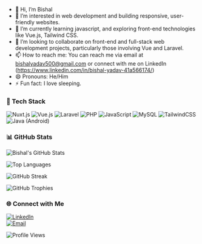 - 👋 Hi, I’m Bishal
- 👀 I’m interested in web development and building responsive, user-friendly websites.
- 🌱 I’m currently learning javascript, and exploring front-end technologies like Vue.js, Tailwind CSS.
- 💞️ I’m looking to collaborate on front-end and full-stack web development projects, particularly those involving Vue and Laravel.
- 📫 How to reach me: You can reach me via email at bishalyadav500@gmail.com or connect with me on LinkedIn (https://www.linkedin.com/in/bishal-yadav-41a566174/)
- 😄 Pronouns: He/Him
- ⚡ Fun fact: I love sleeping.

### 🔧 Tech Stack

![Nuxt.js](https://img.shields.io/badge/-Nuxt.js-00DC82?logo=nuxtdotjs&logoColor=white)
![Vue.js](https://img.shields.io/badge/-Vue.js-4FC08D?logo=vue.js&logoColor=white)
![Laravel](https://img.shields.io/badge/-Laravel-F55247?logo=laravel&logoColor=white)
![PHP](https://img.shields.io/badge/-PHP-777BB4?logo=php&logoColor=white)
![JavaScript](https://img.shields.io/badge/-JavaScript-F7DF1E?logo=javascript&logoColor=black)
![MySQL](https://img.shields.io/badge/-MySQL-4479A1?logo=mysql&logoColor=white)
![TailwindCSS](https://img.shields.io/badge/-TailwindCSS-38B2AC?logo=tailwind-css&logoColor=white)
![Java (Android)](https://img.shields.io/badge/-Java%20(Android)-ED8B00?logo=java&logoColor=white)



### 📊 GitHub Stats

![Bishal's GitHub Stats](https://github-readme-stats.vercel.app/api?username=bishal-dot&show_icons=true&theme=radical)

![Top Languages](https://github-readme-stats.vercel.app/api/top-langs/?username=bishal-dot&layout=compact&theme=radical)

![GitHub Streak](https://github-readme-streak-stats.herokuapp.com/?user=bishal-dot&theme=radical)

![GitHub Trophies](https://github-profile-trophy.vercel.app/?username=bishal-dot&theme=radical)

### 🌐 Connect with Me

[![LinkedIn](https://img.shields.io/badge/-LinkedIn-0A66C2?logo=linkedin&logoColor=white)](https://www.linkedin.com/in/bishal-yadav-41a566174/)  
[![Email](https://img.shields.io/badge/-Email-EA4335?logo=gmail&logoColor=white)](mailto:bishalyadav500@gmail.com)

![Profile Views](https://komarev.com/ghpvc/?username=bishal-dot&label=PROFILE+VIEWS)

<!---
bishal-dot/bishal-dot is a ✨ special ✨ repository because its `README.md` (this file) appears on your GitHub profile.
You can click the Preview link to take a look at your changes.
--->
